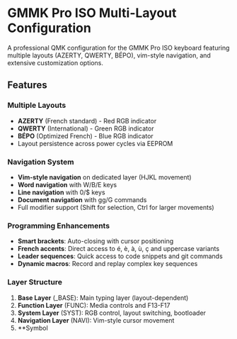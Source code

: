 # GMMK Pro ISO Multi-Layout Configuration

A professional QMK configuration for the GMMK Pro ISO keyboard featuring multiple layouts (AZERTY, QWERTY, BÉPO), vim-style navigation, and extensive customization options.

## Features

### Multiple Layouts
- **AZERTY** (French standard) - Red RGB indicator
- **QWERTY** (International) - Green RGB indicator  
- **BÉPO** (Optimized French) - Blue RGB indicator
- Layout persistence across power cycles via EEPROM

### Navigation System
- **Vim-style navigation** on dedicated layer (HJKL movement)
- **Word navigation** with W/B/E keys
- **Line navigation** with 0/$ keys
- **Document navigation** with gg/G commands
- Full modifier support (Shift for selection, Ctrl for larger movements)

### Programming Enhancements
- **Smart brackets**: Auto-closing with cursor positioning
- **French accents**: Direct access to é, è, à, ù, ç and uppercase variants
- **Leader sequences**: Quick access to code snippets and git commands
- **Dynamic macros**: Record and replay complex key sequences

### Layer Structure
1. **Base Layer** (_BASE): Main typing layer (layout-dependent)
2. **Function Layer** (FUNC): Media controls and F13-F17
3. **System Layer** (SYST): RGB control, layout switching, bootloader
4. **Navigation Layer** (NAVI): Vim-style cursor movement
5. **Symbol
